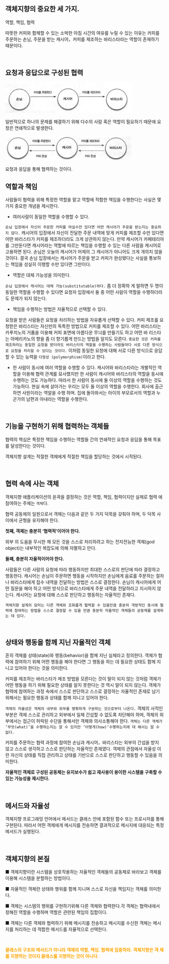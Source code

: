 ## 객체지향의 중요한 세 가지.


역할, 책임, 협력

따뜻한 커피와 함께할 수 있는 소박한 아침 시간의 여유를 누릴 수 있는 이유는 커피를 주문하는 손님, 주문을 받는 캐시어，커피를 제조하는 바리스타라는 역할이 존재하기 때문이다.

<br>

## 요청과 응답으로 구성된 협력


<img src="../../image/chap1.coffee.png" width="400">

일반적으로 하나의 문제를 해결하기 위해 다수의 사람 혹은 역할이 필요하기 때문에 요청은 연쇄적으로 발생한다.

<img src="../../image/chap1.coffee2.png" width="400">

요청과 응답을 통해 협력하는 것이다.

## 역할과 책임


사람들이 협력을 위해 특정한 역할을 맡고 역할에 적합한 책임을 수행한다는 사실은 몇 가지 중요한 개념을 제시한다.



- 여러사람이 동일한 역할을 수행할 수 있다.

`손님 입장에서 자신이 주문한 커피를 마실수만 있다면 어떤 캐시어가 주문을 받는지는 중요하지 않다.` 캐시어의 입장에서 자신이 전달한 주문 내역에 맞게 커피를 제조할 수만 있다면 어떤 바리스타가 커피를 제조하더라도 크게 상관하지 않는다.
만약 캐시어가 카페테리아를 그만둔다면 캐시어라는 역할에 따르는 책임을 수행할 수 있는 다른 사람을 캐시어로 고용하면 된다. 손님은 오늘의 캐시어가 어제의 그 캐시어가 아니어도 크게 개의치 않을 것이다. 결국 손님 입장에서는 캐시어가 주문을 받고 커피가 완성됐다는 사실을 통보하는 책임을 성실히 이행할 수만 있다면 그만이다.

- 역할은 대체 가능성을 의미한다.

 `손님 입장에서 캐시어는 대체 가능(substitutable)하다.` 좀 더 정확하 게 말하면 두 명이 동일한 역할을 수행할 수 있다면 요청자 입장에서 둘 중 어떤 사람이 역할을 수행하더라도 문제가 되지 않는다.

- 책임을 수행하는 방법은 자율적으로 선택할 수 있다.

 요청을 받은 사람들은 요청을 처리하는 방법을 자유롭게 선택할 수 있다. 커피 제조를 요청받은 바리스타는 자신만의 독특한 방법으로 커피를 제조할 수 있다. 어떤 바리스타는 카푸치노의 거품을 이용해 커피 표면에 아름다운 무늬를 만들기도 하고 어떤 바 리스타는 아메리카노의 향을 좀 더 향기롭게 만드는 방법을 알지도 모른다. `중요한 것은 커피를 제조하라는 동일한 요청을 받더라도 바리스타의 역할을 수행하는 사람들마다 서로 다른 방식으로 요청을 처리할 수 있다는 것이다.` 이처럼 동일한 요청에 대해 서로 다른 방식으로 응답할 수 있는 능력을 `다형성 (polymorphism)`이라고 한다.

- 한 사람이 동시에 여러 역할을 수행할 수 있다.
캐시어와 바리스타라는 개별적인 역할을 이용해 협력 관계를 묘사했지만 한 사람이 캐시어와 바리스타의 역할을 동시에 수행하는 것도 가능하다. 따라서 한 사람이 동시에 둘 이상의 역할을 수행하는 것도 가능하다.
현실 속에 살아가는 우리는 모두 둘 이상의 역할을 수행한다. 회사에 출근하연 사원이라는 역알을 수행 하며. 집에 돌아와서는 아이의 부모로서의 역할과 누군가의 남편과 아내라는 역할을 수행한다.

<br>

## 기능을 구현하기 위해 협력하는 객체들


협력의 핵심은 특정한 책임을 수행하는 역할들 간의 연쇄적인 요청과 응답을 통해 목표를 달성한다는
것이다.

객체지향 설계는 적절한 객체에게 적절한 책임을 할당하는 것에서 시작된다.

<br>

## 협력 속에 사는 객체

객체지향 애플리케이션의 윤곽을 결정하는 것은 역할, 책임, 협력이지만 실제로 협력
에 참여하는 주체는 `객체`다. 

협력 공동체의 일원으로서 객체는 다음과 같은 두 가지 덕목을 갖춰야 하며, 두 덕목 사이에서 균형을 유지해야 한다.

**첫째, 객체는 충분히 ‘협력적’이어야 한다.**

외부 의 도움을 무시한 채 모든 것을 스스로 처리하려고 하는 전지전능한 객체(god object)는 내부적인 복잡도에 의해 자멸하고 만다.

**둘째, 충분히 자율적이어야 한다.**

사람들은 다른 사람의 요청에 따라 행동하지만 최대한 스스로의 판단에 따라 결정하고 행동한다. 캐시어는 손님이 주문하면 행동을 시작하지만 손님에게 음료를 주문하는 절차나 바리스타에게 접수 내역을 전달하는 방법은 스스로 결정한다. 손님이 캐시어에게 어떤 질문을 해야 하고 어떤 방식으로 바리스타에게 주문 내역을 전달하라고 지시하지 않는다. 캐시어는 요청에 대해 스스로 판단하고 행동하는 자율적인 존재다.

`객체지향 설계의 묘미는 다른 객체와 조화롭게 협력할 수 있을만큼 충분히
개방적인 동시에 협력에 참여하는 방법을 스스로 결정할 수 있을 만큼 충분히 자율적인 객체들의 공동체를 설계하는 데 있다.`

<br>

## 상태와 행동을 함께 지닌 자율적인 객체

흔히 객체를 상태(state)와 행동(behavior)을 함께 지닌 실체라고 정의한다. 객체가 협력에 참여하기 위해 어떤 행동을 해야 한다면 그 행동을 하는 데 필요한 상태도 함께 지니고 있어야 한다는 것을 의미한다. 

커피를 제조하는 바리스타가 제조 방법을 모른다는 것이 말이 되지 않는 것처럼 객체가 어떤 행동을 하기 위해 필요한 상태를 알지 못한다는 것 역시 말이 되지 않는다. 객체가 협력에 참여하는 과정 속에서 스스로 판단하고 스스로 결정하는 자율적인 존재로 남기 위해서는 필요한 행동과 상태를 함께 지니고 있어야 한다.

`객체의 자율성은 객체의 내부와 외부를 명확하게 구분하는 것으로부터 나온다.` 객체의 사적인 부분은 객체 스스로 관리하고 외부에서 일체 간섭할 수 없도록 차단해야 하며, 객체의 외부에서는 접근이 허락된 수단을 통해서만 객체와 의사소통해야 한다. `객체는 다른 객체가 ‘무엇(what)’을 수행하는지는 알 수 있지만 ‘어떻게(how)’수행하는지에 대
해서는 알 수 없다.`

커피를 주문하는 협력 과정에 참여한 손님과 캐시어，바리스타는 외부의 간섭을 받지
않고 스스로 생각하고 스스로 판단하는 자율적인 존재였다. 객체의 관점에서 자율성 이란 자신의 상태를 직접 관리하고 상태를 기반으로 스스로 판단하고 행동할 수 있음을 의미한다.

**자율적인 객체로 구성된 공동체는 유지보수가 쉽고 재사용이 용이한 시스템을 구축할 수 있는 가능성을 제시한다.**

<br>

## 메서드와 자율성

객체지향 프로그래밍 언어에서 메서드는 클래스 안에 포함된 함수 또는 프로시저를 통해 구현된다. 따라서 어떤 객체에게 메시지를 전송하면 결과적으로 메시지에 대응되는 특정 메서드가 실행된다.



<br>

## 객체지향의 본질

■ 객체지향이란 시스템을 상호작용하는 자율적인 객체들의 공동체로 바라보고 객체를 이용해 시스템을 분할하는 방법이다.

■ 자율적인 객체란 상태와 행위를 함께 지니며 스스로 자신을 책임지는 객체를 의미한다.

■ 객체는 시스템의 행위를 구현하기위해 다른 객체와 협력한다.각 객체는  협력내에서 정해진 역할을 수행하며 역할은 관련된 책임의 집합이다.

■ 객체는 다른 객체와 협력하기 위해 메시지를 전송하고 메시지를 수신한 객체는 메시지를 처리하는 데 적합한 메서드를 자율적으로 선택한다.


<br>

<span style="color:orange;font-weight:600">클래스의 구조와 메서드가 아니라 객체의 역할, 책임. 협력에 집중하라. 객체지향은 객 체를 지향하는 것이지 클래스를 지향하는 것이 아니다.</span>